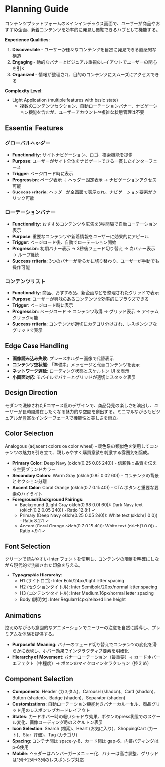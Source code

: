 # Planning Guide

コンテンツプラットフォームのメインインデックス画面で、ユーザーが商品やおすすめ企画、新着コンテンツを効率的に発見し閲覧できるハブとして機能する。

**Experience Qualities**: 
1. **Discoverable** - ユーザーが様々なコンテンツを自然に発見できる直感的な構造
2. **Engaging** - 動的なバナーとビジュアル重視のレイアウトでユーザーの関心を引く
3. **Organized** - 情報が整理され、目的のコンテンツにスムーズにアクセスできる

**Complexity Level**: 
- Light Application (multiple features with basic state)
  - 複数のコンテンツセクション、自動ローテーションバナー、ナビゲーション機能を含むが、ユーザーアカウントや複雑な状態管理は不要

## Essential Features

### グローバルヘッダー
- **Functionality**: サイトナビゲーション、ロゴ、検索機能を提供
- **Purpose**: ユーザーがサイト全体をナビゲートできる一貫したインターフェース
- **Trigger**: ページロード時に表示
- **Progression**: ページ表示 → ヘッダー固定表示 → ナビゲーションアクセス可能
- **Success criteria**: ヘッダーが全画面で表示され、ナビゲーション要素がクリック可能

### ローテーションバナー
- **Functionality**: おすすめコンテンツや広告を3秒間隔で自動ローテーション表示
- **Purpose**: 重要なコンテンツや新着情報をユーザーに効果的にアピール
- **Trigger**: ページロード後、自動でローテーション開始
- **Progression**: 初期バナー表示 → 3秒後フェード切り替え → 次バナー表示 → ループ継続
- **Success criteria**: 3つのバナーが滑らかに切り替わり、ユーザーが手動でも操作可能

### コンテンツリスト
- **Functionality**: 商品、おすすめ品、新企画などを整理されたグリッドで表示
- **Purpose**: ユーザーが興味のあるコンテンツを効率的にブラウズできる
- **Trigger**: ページロード時に表示
- **Progression**: ページロード → コンテンツ取得 → グリッド表示 → アイテムクリック可能
- **Success criteria**: コンテンツが適切にカテゴリ分けされ、レスポンシブなグリッドで表示

## Edge Case Handling

- **画像読み込み失敗**: プレースホルダー画像で代替表示
- **コンテンツ空状態**: 「準備中」メッセージと代替コンテンツを表示
- **ネットワーク遅延**: ローディング状態とスケルトン UI を表示
- **小画面対応**: モバイルでバナーとグリッドが適切にスタック表示

## Design Direction

モダンで洗練されたEコマース風のデザインで、商品発見の楽しさを演出し、ユーザーが長時間滞在したくなる魅力的な空間を創出する。ミニマルながらもビジュアルが豊富なインターフェースで機能性と美しさを両立。

## Color Selection

Analogous (adjacent colors on color wheel) - 暖色系の類似色を使用してコンテンツの魅力を引き立て、親しみやすく購買意欲を刺激する雰囲気を醸成。

- **Primary Color**: Deep Navy (oklch(0.25 0.05 240)) - 信頼性と品質を伝える主要ブランドカラー
- **Secondary Colors**: Warm Gray (oklch(0.85 0.02 60)) - コンテンツの背景とセクション分離
- **Accent Color**: Coral Orange (oklch(0.7 0.15 40)) - CTA ボタンと重要な要素のハイライト
- **Foreground/Background Pairings**: 
  - Background (Light Gray oklch(0.98 0.01 60)): Dark Navy text (oklch(0.2 0.05 240)) - Ratio 12.8:1 ✓
  - Primary (Deep Navy oklch(0.25 0.05 240)): White text (oklch(1 0 0)) - Ratio 8.2:1 ✓
  - Accent (Coral Orange oklch(0.7 0.15 40)): White text (oklch(1 0 0)) - Ratio 4.9:1 ✓

## Font Selection

クリーンで読みやすい Inter フォントを使用し、コンテンツの階層を明確にしながら現代的で洗練された印象を与える。

- **Typographic Hierarchy**: 
  - H1 (サイトロゴ): Inter Bold/24px/tight letter spacing
  - H2 (セクションタイトル): Inter Semibold/20px/normal letter spacing  
  - H3 (コンテンツタイトル): Inter Medium/16px/normal letter spacing
  - Body (説明文): Inter Regular/14px/relaxed line height

## Animations

控えめながらも意図的なアニメーションでユーザーの注意を自然に誘導し、プレミアムな体験を提供する。

- **Purposeful Meaning**: バナーのフェード切り替えでコンテンツの変化を滑らかに表現し、ホバー効果でインタラクティブ要素を明確化
- **Hierarchy of Movement**: バナーローテーション（最重要）→ カードホバーエフェクト（中程度）→ ボタンのマイクロインタラクション（控えめ）

## Component Selection

- **Components**: Header (カスタム)、Carousel (shadcn)、Card (shadcn)、Button (shadcn)、Badge (shadcn)、Separator (shadcn)
- **Customizations**: 自動ローテーション機能付きバナーカルーセル、商品グリッド用のレスポンシブカードレイアウト
- **States**: カードホバー時の軽いシャドウ効果、ボタンのpress状態でのスケール変化、画像ローディング時のスケルトン表示
- **Icon Selection**: Search (検索)、Heart (お気に入り)、ShoppingCart (カート)、Star (評価)、Tag (カテゴリ)
- **Spacing**: コンテナ間は space-y-8、カード間は gap-6、内部パディングは p-6使用
- **Mobile**: ヘッダーはハンバーガーメニュー化、バナーは高さ調整、グリッドは1列→2列→3列のレスポンシブ対応